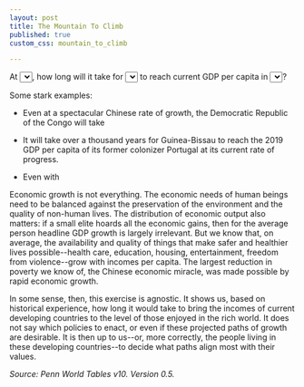 ```yaml
---
layout: post
title: The Mountain To Climb
published: true
custom_css: mountain_to_climb

---
```



<div id="interface">
	At <select id = "growthRates" ></select>, 
	how long will it take for <select id="selectCountry"></select> 
	to reach current GDP per capita in
	<select id="catchupCountry"></select>?
</div>

<div id="projection"></div>

<div id="forecasts"></div>

Some stark examples:

* Even at a spectacular Chinese rate of growth, the Democratic Republic of the Congo will take 

* It will take over a thousand years for Guinea-Bissau to reach the 2019 GDP per capita of its former colonizer Portugal at its current rate of progress.

* Even with 

Economic growth is not everything. The economic needs of human beings need to be balanced against the preservation of the environment and the quality of non-human lives. The distribution of economic output also matters: if a small elite hoards all the economic gains, then for the average person headline GDP growth is largely irrelevant. But we know that, on average, the availability and quality of things that make safer and healthier lives possible--health care, education, housing, entertainment, freedom from violence--grow with incomes per capita. The largest reduction in poverty we know of, the Chinese economic miracle, was made possible by rapid economic growth. 

In some sense, then, this exercise is agnostic. It shows us, based on historical experience, how long it would take to bring the incomes of current developing countries to the level of those enjoyed in the rich world. It does not say which policies to enact, or even if these projected paths of growth are desirable. It is then up to us--or, more correctly, the people living in these developing countries--to decide what paths align most with their values.

_Source: Penn World Tables v10. Version 0.5._

<script src="http://d3js.org/d3.v4.js"></script>
<script src="https://d3js.org/d3-scale-chromatic.v1.min.js"></script>
<script src="/assets/mountain_to_climb/mountain_to_climb.js"></script>